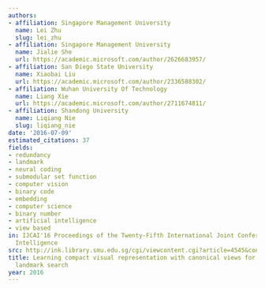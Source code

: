 ```yaml
---
authors:
- affiliation: Singapore Management University
  name: Lei Zhu
  slug: lei_zhu
- affiliation: Singapore Management University
  name: Jialie She
  url: https://academic.microsoft.com/author/2626683957/
- affiliation: San Diego State University
  name: Xiaobai Liu
  url: https://academic.microsoft.com/author/2336588302/
- affiliation: Wuhan University Of Technology
  name: Liang Xie
  url: https://academic.microsoft.com/author/2711674811/
- affiliation: Shandong University
  name: Liqiang Nie
  slug: liqiang_nie
date: '2016-07-09'
estimated_citations: 37
fields:
- redundancy
- landmark
- neural coding
- submodular set function
- computer vision
- binary code
- embedding
- computer science
- binary number
- artificial intelligence
- view based
in: IJCAI'16 Proceedings of the Twenty-Fifth International Joint Conference on Artificial
  Intelligence
src: http://ink.library.smu.edu.sg/cgi/viewcontent.cgi?article=4545&context=sis_research
title: Learning compact visual representation with canonical views for robust mobile
  landmark search
year: 2016
---
```

